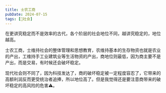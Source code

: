 ```yaml
---
title: 士农工商
pubDate: 2024-07-15
tags: [👫社会]
---
```


在更讲究稳定而不是效率的古代，各个阶层的社会地位不同，越讲究稳定的，地位越高。

士农工商，士维持社会的整体管理和思想教育，农维持基本的生存物资也就是农业的产出，工维持手工业建筑业等生活物资的产出，商地位则最低，因为商主要不是产出，而是交易，有时候还会破坏稳定。

现代社会则不同了，因为科技发达了，商的破坏稳定被一定程度容忍了，它带来的高额利润反而更受统治者追捧，所以地位高了。但是我觉得还是要注意商带来的破坏稳定的高风险的危害⚠️。
